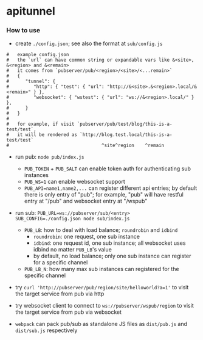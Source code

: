 # apitunnel

### How to use

- create `./config.json`; see also the format at `sub/config.js`
```
#   example config.json
#   the `url` can have common string or expandable vars like &<site>, &<region> and &<remain>
#   it comes from `pubserver/pub/<region>/<site>/<...remain>`
#   {
#      "tunnel": {
#         "http": { "test": { "url": "http://&<site>.&<region>.local/&<remain>" } },
#         "websocket": { "wstest": { "url": "ws://&<region>.local/" } },
#      }
#   }
#
#   for example, if visit `pubserver/pub/test/blog/this-is-a-test/test`,
#   it will be rendered as `http://blog.test.local/this-is-a-test/test`
#                                  ^site^region    ^remain
```

- run pub: `node pub/index.js`
  - `PUB_TOKEN` + `PUB_SALT` can enable token auth for authenticating sub instances
  - `PUB_WS=1` can enable websocket support
  - `PUB_API=name1,name2,...` can register different api entries; by default there is only entry of "pub"; for example, "pub" will have restful entry at "/pub" and websocket entry at "/wspub"

- run sub: `PUB_URL=ws://pubserver/sub/<entry> SUB_CONFIG=./config.json node sub/index.js`
  - `PUB_LB`: how to deal with load balance; `roundrobin` and `idbind`
    - `roundrobin`: one request, one sub instance
    - `idbind`: one request id, one sub instance; all websocket uses idbind no matter `PUB_LB`'s value
    - by default, no load balance; only one sub instance can register for a specific channel
  - `PUB_LB_N`: how many max sub instances can registered for the specific channel

- try `curl 'http://pubserver/pub/region/site/helloworld?a=1'` to visit the target service from pub via http
- try websocket client to connect to `ws://pubserver/wspub/region` to visit the target service from pub via websocket

- `webpack` can pack pub/sub as standalone JS files as `dist/pub.js` and `dist/sub.js` respectively

